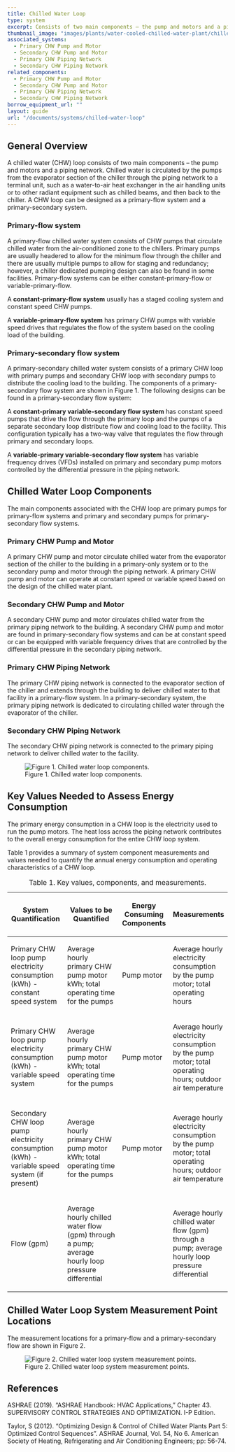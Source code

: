 ```yaml
---
title: Chilled Water Loop
type: system
excerpt: Consists of two main components – the pump and motors and a piping network.
thumbnail_image: "images/plants/water-cooled-chilled-water-plant/chilled-water-plant-overview.jpeg"
associated_systems:
  - Primary CHW Pump and Motor
  - Secondary CHW Pump and Motor
  - Primary CHW Piping Network
  - Secondary CHW Piping Network
related_components:
  - Primary CHW Pump and Motor
  - Secondary CHW Pump and Motor
  - Primary CHW Piping Network
  - Secondary CHW Piping Network
borrow_equipment_url: ""
layout: guide
url: "/documents/systems/chilled-water-loop"
---
```


## General Overview

A chilled water (CHW) loop consists of two main components – the pump and motors and a piping network. Chilled water is circulated by the pumps from the evaporator section of the chiller through the piping network to a terminal unit, such as a water-to-air heat exchanger in the air handling units or to other radiant equipment such as chilled beams, and then back to the chiller. A CHW loop can be designed as a primary-flow system and a primary-secondary system.

### Primary-flow system

A primary-flow chilled water system consists of CHW pumps that circulate chilled water from the air-conditioned zone to the chillers. Primary pumps are usually headered to allow for the minimum flow through the chiller and there are usually multiple pumps to allow for staging and redundancy; however, a chiller dedicated pumping design can also be found in some facilities. Primary-flow systems can be either constant-primary-flow or variable-primary-flow.

A **constant-primary-flow system** usually has a staged cooling system and constant speed CHW pumps.  

A **variable-primary-flow system** has primary CHW pumps with variable speed drives that regulates the flow of the system based on the cooling load of the building.

### Primary-secondary flow system

A primary-secondary chilled water system consists of a primary CHW loop with primary pumps and secondary CHW loop with secondary pumps to distribute the cooling load to the building. The components of a primary-secondary flow system are shown in Figure 1. The following designs can be found in a primary-secondary flow system:

A **constant-primary variable-secondary flow system** has constant speed pumps that drive the flow through the primary loop and the pumps of a separate secondary loop distribute flow and cooling load to the facility. This configuration typically has a two-way valve that regulates the flow through primary and secondary loops.  

A **variable-primary variable-secondary flow system** has variable frequency drives (VFDs) installed on primary and secondary pump motors controlled by the differential pressure in the piping network.

## Chilled Water Loop Components

The main components associated with the CHW loop are primary pumps for primary-flow systems and primary and secondary pumps for primary-secondary flow systems.

### Primary CHW Pump and Motor

A primary CHW pump and motor circulate chilled water from the evaporator section of the chiller to the building in a primary-only system or to the secondary pump and motor through the piping network. A primary CHW pump and motor can operate at constant speed or variable speed based on the design of the chilled water plant.

### Secondary CHW Pump and Motor

A secondary CHW pump and motor circulates chilled water from the primary piping network to the building. A secondary CHW pump and motor are found in primary-secondary flow systems and can be at constant speed or can be equipped with variable frequency drives that are controlled by the differential pressure in the secondary piping network. 

### Primary CHW Piping Network

The primary CHW piping network is connected to the evaporator section of the chiller and extends through the building to deliver chilled water to that facility in a primary-flow system. In a primary-secondary system, the primary piping network is dedicated to circulating chilled water through the evaporator of the chiller.

### Secondary CHW Piping Network

The secondary CHW piping network is connected to the primary piping network to deliver chilled water to the facility.

<figure class="figure mb-2 mt-3">
  <img src="/images/systems/chilled-water-loop/CHW-Loop-Diagram_11302022.jpg" class="figure-img img-fluid rounded zoom" alt="Figure 1. Chilled water loop components.">
  <figcaption class="figure-caption text-left">Figure 1. Chilled water loop components.</figcaption>
</figure>

## Key Values Needed to Assess Energy Consumption

The primary energy consumption in a CHW loop is the electricity used to run the pump motors. The heat loss across the piping network contributes to the overall energy consumption for the entire CHW loop system.

Table 1 provides a summary of system component measurements and values needed to quantify the annual energy consumption and operating characteristics of a CHW loop.

<table cellspacing="0" cellpadding="7">
    <caption>Table 1. Key values, components, and measurements.</caption>
    <thead>
        <tr>
            <th width="25.663716814159294%">
                <p><strong>System Quantification</strong></p>
            </th>
            <th width="26.01769911504425%">
                <p><strong>Values to be Quantified</strong></p>
            </th>
            <th width="22.371681415929203%">
                <p><strong>Energy Consuming Components</strong></p>
            </th>
            <th width="21.946902654867255%">
                <p><strong>Measurements</strong></p>
            </th>
        </tr>
    </thead>
    <tbody>
        <tr>
            <td width="25.663716814159294%">
                <p>Primary CHW loop pump electricity consumption (kWh) - constant speed system</p>
            </td>
            <td width="26.01769911504425%">
                <p>Average hourly primary CHW pump motor kWh; total operating time for the pumps</p>
            </td>
            <td width="22.371681415929203%">
                <p>Pump motor</p>
            </td>
            <td width="21.946902654867255%">
                <p>Average hourly electricity consumption by the pump motor; total operating hours</p>
            </td>
        </tr>
        <tr>
            <td width="25.663716814159294%">
                <p>Primary CHW loop pump electricity consumption (kWh) - variable speed system</p>
            </td>
            <td width="26.01769911504425%">
                <p>Average hourly primary CHW pump motor kWh; total operating time for the pumps</p>
            </td>
            <td width="22.371681415929203%">
                <p>Pump motor</p>
            </td>
            <td width="21.946902654867255%">
                <p>Average hourly electricity consumption by the pump motor; total operating hours; outdoor air temperature</p>
            </td>
        </tr>
        <tr>
            <td width="25.663716814159294%">
                <p>Secondary CHW loop pump electricity consumption (kWh) - variable speed system (if present)</p>
            </td>
            <td width="26.01769911504425%">
                <p>Average hourly primary CHW pump motor kWh; total operating time for the pumps</p>
            </td>
            <td width="22.371681415929203%">
                <p>Pump motor</p>
            </td>
            <td width="21.946902654867255%">
                <p>Average hourly electricity consumption by the pump motor; total operating hours; outdoor air temperature</p>
            </td>
        </tr>
        <tr>
            <td width="25.663716814159294%">
                <p>Flow (gpm)</p>
            </td>
            <td width="26.01769911504425%">
                <p>Average hourly chilled water flow (gpm) through a pump; average hourly loop pressure differential</p>
            </td>
            <td width="22.371681415929203%">
                <p><br></p>
            </td>
            <td width="21.946902654867255%">
                <p>Average hourly chilled water flow (gpm) through a pump; average hourly loop pressure differential</p>
            </td>
        </tr>
    </tbody>
</table>

## Chilled Water Loop System Measurement Point Locations

The measurement locations for a primary-flow and a primary-secondary flow are shown in Figure 2.

<figure class="figure mb-2 mt-3">
  <img src="/images/systems/chilled-water-loop/WCC-HE-economizer-2ndary-pump-Final-06132023.jpg" class="figure-img img-fluid rounded zoom" alt="Figure 2. Chilled water loop system measurement points.">
  <figcaption class="figure-caption text-left">Figure 2. Chilled water loop system measurement points.</figcaption>
</figure>

## References

ASHRAE (2019). “ASHRAE Handbook: HVAC Applications,” Chapter 43. SUPERVISORY CONTROL STRATEGIES AND OPTIMIZATION. I-P Edition.

Taylor, S (2012). “Optimizing Design & Control of Chilled Water Plants Part 5: Optimized Control Sequences”. ASHRAE Journal, Vol. 54, No 6. American Society of Heating, Refrigerating and Air Conditioning Engineers; pp: 56-74.
